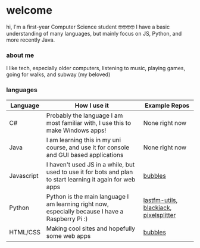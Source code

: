 # welcome

hi, I'm a first-year Computer Science student 🤓🤓🤓🤓
I have a basic understanding of many languages, but mainly focus on JS, Python, and more recently Java.

### about me
I like tech, especially older computers, listening to music, playing games, going for walks, and subway (my beloved)

### languages
| Language             | How I use it                                                                                 | Example Repos                                                                                  |
|----------------------|----------------------------------------------------------------------------------------------|----------------------------------------------------------------------------------------|
| C#                   | Probably the language I am most familiar with, I use this to make Windows apps!              | None right now
| Java                 | I am learning this in my uni course, and use it for console and GUI based applications       | None right now
| Javascript           | I haven't used JS in a while, but used to use it for bots and plan to start learning it again for web apps                       | [bubbles](https://github.com/duh/bubbles)
| Python               | Python is the main language I am learning right now, especially because I have a Raspberry Pi :)                                                                           | [lastfm-utils](https://github.com/duh/lastfm-utils), [blackjack](https://github.com/duh/blackjack), [pixelsplitter](https://github.com/duh/pixelsplitter)                                                                        |
| HTML/CSS             | Making cool sites and hopefully some web apps | [bubbles](https://github.com/duh/bubbles)                                                                 |

<!--
**duh/duh** is a ✨ _special_ ✨ repository because its `README.md` (this file) appears on your GitHub profile.

Here are some ideas to get you started:

- 🔭 I’m currently working on ...kj
- 🌱 I’m currently learning ...
- 👯 I’m looking to collaborate on ...
- 🤔 I’m looking for help with ...
- 💬 Ask me about ...
- 📫 How to reach me: ...
- 😄 Pronouns: ...
- ⚡ Fun fact: ...
-->
